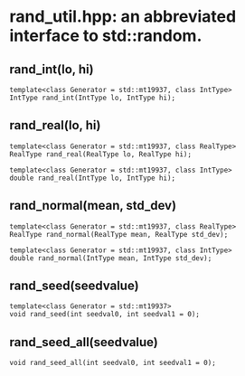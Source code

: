 # rand_util.hpp: an abbreviated interface to std::random. 

## rand_int(lo, hi)
```
template<class Generator = std::mt19937, class IntType>
IntType rand_int(IntType lo, IntType hi);
```

## rand_real(lo, hi)
```
template<class Generator = std::mt19937, class RealType>
RealType rand_real(RealType lo, RealType hi);

template<class Generator = std::mt19937, class IntType>
double rand_real(IntType lo, IntType hi);
```

## rand_normal(mean, std_dev)
```
template<class Generator = std::mt19937, class RealType>
RealType rand_normal(RealType mean, RealType std_dev);

template<class Generator = std::mt19937, class IntType>
double rand_normal(IntType mean, IntType std_dev);
```

## rand_seed(seedvalue)
```
template<class Generator = std::mt19937>
void rand_seed(int seedval0, int seedval1 = 0);
```

## rand_seed_all(seedvalue) 
```
void rand_seed_all(int seedval0, int seedval1 = 0);
```
